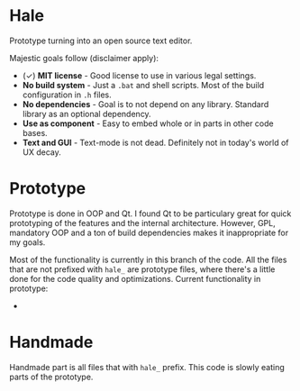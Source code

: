 # Hale

Prototype turning into an open source text editor.

Majestic goals follow (disclaimer apply):

- (✓) **MIT license** - Good license to use in various legal settings.
- **No build system** - Just a `.bat` and shell scripts. Most of the build configuration in `.h` files.
- **No dependencies** - Goal is to not depend on any library. Standard library as an optional dependency.
- **Use as component** - Easy to embed whole or in parts in other code bases.
- **Text and GUI** - Text-mode is not dead. Definitely not in today's world of UX decay.


# Prototype

Prototype is done in OOP and Qt. I found Qt to be particulary great for quick prototyping of the features and the internal architecture. However, GPL, mandatory OOP and a ton of build dependencies makes it inappropriate for my goals.

Most of the functionality is currently in this branch of the code. All the files that are not prefixed with `hale_` are prototype files, where there's a little done for the code quality and optimizations. Current functionality in prototype:

- 

# Handmade

Handmade part is all files that with `hale_` prefix. This code is slowly eating parts of the prototype.
